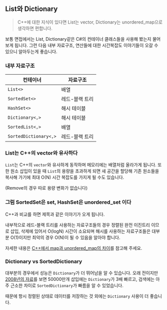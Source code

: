 ## List와 Dictionary

> C++에 대한 지식이 있다면 List는 vector, Dictionary는 unordered_map으로 생각하면 편합니다.

보통 면접에서는 List, Dictionary같은 C#의 컨테이너 클래스들을 사용해 봤는지 물어보게 됩니다. 그런 다음 내부 자료구조, 연산들에 대한 시간복잡도 이야기들이 오갈 수 있으니 알아두는게 좋습니다.

### 내부 자료구조

| 컨테이너              | 자료구조       |
| --------------------- | -------------- |
| `List<>`              | 배열           |
| `SortedSet<>`         | 레드-블랙 트리 |
| `HashSet<>`           | 해시 테이블    |
| `Dictionary<,>`       | 해시 테이블    |
| `SortedList<,>`       | 배열           |
| `SortedDictionary<,>` | 레드-블랙 트리 |



### List는 C++의 vector와 유사하다

`List`는 C++의 `vector`와 유사하게 동작하며 메모리에는 배열처럼 올라가게 됩니다. 또한 원소 삽입이 있을 때 `List`의 용량을 초과하게 되면 새 공간을 할당해 기존 원소들을 복사해 가기에 최대 O(N) 시간 복잡도를 가지게 될 수도 있습니다.

(Remove의 경우 따로 용량 변화가 없습니다)



### 그럼 SortedSet은 set, HashSet은 unordered_set 이다

C++과 비교를 하면 제목과 같은 이야기가 오게 됩니다. 

내부적으로 레드-블랙 트리를 사용하는 자료구조들의 경우 정렬된 완전 이진트리 이므로 삽입, 삭제에 있어서 O(logN) 시간이 소요되며 해시를 사용하는 자료구조들은 대부분 O(1)이지만 최악의 경우 O(N)이 될 수 있음을 알아야 합니다.

자세한 내용은 [C++에서 map과 unordered_map의 차이](https://github.com/Romanticism-GameDeveloper/GameDeveloper-Client-Interview/blob/main/C%2B%2B/map%20vs%20unordered_map.md)를 참고해 주세요.



### Dictionary vs SortedDictionary

대부분의 경우에서 성능은 `Dictionary`가 더 뛰어남을 알 수 있습니다. 오래 전이지만 [2008년의 자료](https://social.msdn.microsoft.com/Forums/vstudio/en-US/7513bbe6-5bd3-4309-8cca-7056043fb95a/sorteddictionary-vs-dictionary?forum=csharpgeneral)를 보면 50000만개 삽입에는 `Dictionary`가 3배 빠르고, 검색에는 아주 근소한 차이로 `SortedDictionary`가 빠름을 알 수 있었습니다.

때문에 항시 정렬된 상태로 데이터를 저장하는 것 외에는 `Dictionary` 사용이 더 좋습니다.